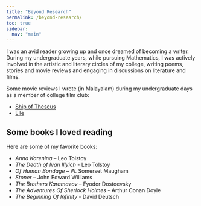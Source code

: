 ```yaml
---
title: "Beyond Research"
permalink: /beyond-research/
toc: true
sidebar:
  nav: "main"
---
```


I was an avid reader growing up and once dreamed of becoming a writer. During my undergraduate years, while pursuing Mathematics, I was actively involved in the artistic and literary circles of my college, writing poems, stories and movie reviews and engaging in discussions on literature and films.

Some movie reviews I wrote (in Malayalam) during my undergraduate days as a member of college film club:
- [Ship of Theseus](https://magazine.assisijeevan.com/p/717)
- [Elle](https://magazine.assisijeevan.com/p/448)

## Some books I loved reading
Here are some of my favorite books:
- *Anna Karenina* – Leo Tolstoy
- *The Death of Ivan Illyich* - Leo Tolstoy
- *Of Human Bondage* – W. Somerset Maugham
- *Stoner* – John Edward Williams
- *The Brothers Karamazov* – Fyodor Dostoevsky
- *The Adventures Of Sherlock Holmes* - Arthur Conan Doyle
- *The Beginning Of Infinity* - David Deutsch
